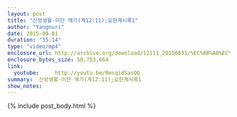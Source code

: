 ```yaml
---
layout: post
title: "신앙생활-이단 깨기(계12:11);요한계시록1"
author: "Yangnuri"
date: 2015-09-01
duration: "35:14"
type: "video/mp4"
enclosure_url: http://archive.org/download/12111_20150831/%EC%8B%A0%EC%95%99%EC%83%9D%ED%99%9C-%EC%9D%B4%EB%8B%A8%20%EA%B9%A8%EA%B8%B0(%EA%B3%8412;11);%EC%9A%94%ED%95%9C%EA%B3%84%EC%8B%9C%EB%A1%9D1.mp4
enclosure_bytes_size: 50,753,664       
link:
  youtube:     http://youtu.be/RmsqidSasQQ
summary:  신앙생활-이단 깨기(계12:11);요한계시록1
show_notes:
---
```

{% include post_body.html %}
